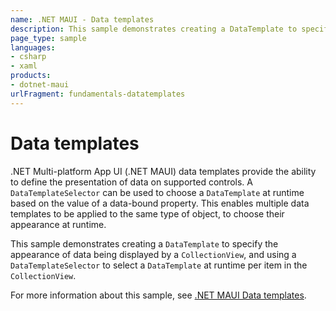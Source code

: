 ```yaml
---
name: .NET MAUI - Data templates
description: This sample demonstrates creating a DataTemplate to specify the appearance of data being displayed by a CollectionView, and using a DataTemplateSelector to select a DataTemplate at runtime per item in the CollectionView.
page_type: sample
languages:
- csharp
- xaml
products:
- dotnet-maui
urlFragment: fundamentals-datatemplates
---
```


# Data templates

.NET Multi-platform App UI (.NET MAUI) data templates provide the ability to define the presentation of data on supported controls. A `DataTemplateSelector` can be used to choose a `DataTemplate` at runtime based on the value of a data-bound property. This enables multiple data templates to be applied to the same type of object, to choose their appearance at runtime.

This sample demonstrates creating a `DataTemplate` to specify the appearance of data being displayed by a `CollectionView`, and using a `DataTemplateSelector` to select a `DataTemplate` at runtime per item in the `CollectionView`.

For more information about this sample, see [.NET MAUI Data templates](https://docs.microsoft.com/dotnet/maui/fundamentals/datatemplate).
